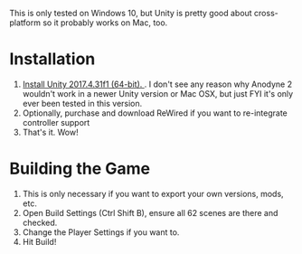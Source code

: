 This is only tested on Windows 10, but Unity is pretty good about cross-platform so it probably works on Mac, too.

# Installation

1. [Install Unity 2017.4.31f1 (64-bit). ](https://unity.com/releases/editor/archive). I don't see any reason why Anodyne 2 wouldn't work in a newer Unity version or Mac OSX, but just FYI it's only ever been tested in this version.
2. Optionally, purchase and download ReWired if you want to re-integrate controller support
3. That's it. Wow!

# Building the Game
1. This is only necessary if you want to export your own versions, mods, etc.
2. Open Build Settings (Ctrl Shift B), ensure all 62 scenes are there and checked. 
3. Change the Player Settings if you want to.
4. Hit Build! 
